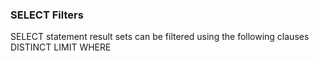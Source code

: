### SELECT Filters

SELECT statement result sets can be filtered using the following clauses
	DISTINCT
	LIMIT
	WHERE
